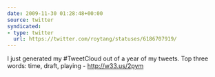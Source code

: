 ```yaml
---
date: 2009-11-30 01:28:48+00:00
source: twitter
syndicated:
- type: twitter
  url: https://twitter.com/roytang/statuses/6186707919/
---
```


I just generated my #TweetCloud out of a year of my tweets. Top three words: time, draft, playing - http://w33.us/2pym